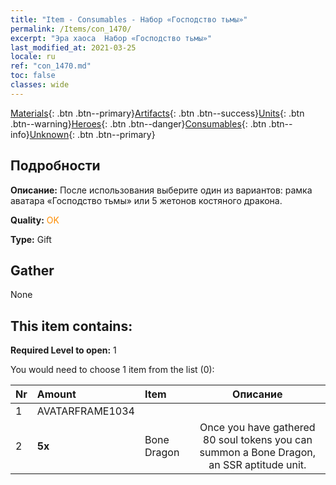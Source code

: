 ```yaml
---
title: "Item - Consumables - Набор «Господство тьмы»"
permalink: /Items/con_1470/
excerpt: "Эра хаоса  Набор «Господство тьмы»"
last_modified_at: 2021-03-25
locale: ru
ref: "con_1470.md"
toc: false
classes: wide
---
```

 [Materials](/ru/Items/){: .btn .btn--primary}[Artifacts](/ru/Items/Artifacts/){: .btn .btn--success}[Units](/ru/Items/Units/){: .btn .btn--warning}[Heroes](/ru/Items/Heroes/){: .btn .btn--danger}[Consumables](/ru/Items/Consumables/){: .btn .btn--info}[Unknown](/ru/Items/Unknown/){: .btn .btn--primary}

## Подробности
 **Описание:** После использования выберите один из вариантов: рамка аватара «Господство тьмы» или 5 жетонов костяного дракона.

 **Quality:** <span style="color: #FF8C00">OK</span>

 **Type:** Gift

## Gather

  None

## This item contains:

 **Required Level to open:** 1

 You would need to choose 1 item from the list (0):

  | Nr | Amount |     Item    | Описание |
  |:---|:-------|:------------|:-----------:|
  | 1 | AVATARFRAME1034 | 
  | 2 |  **5x** | Bone Dragon | Once you have gathered 80 soul tokens you can summon a Bone Dragon, an SSR aptitude unit.  | 

